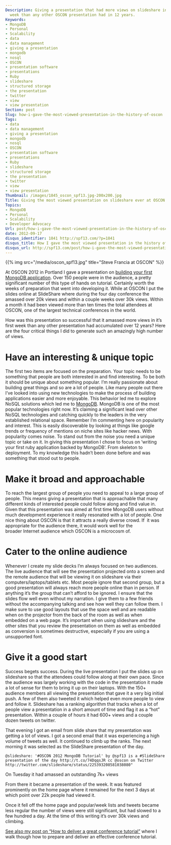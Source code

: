 ```yaml
---
Description: Giving a presentation that had more views on slideshare in it's first
  week than any other OSCON presentation had in 12 years.
Keywords:
- MongoDB
- Personal
- Scalability
- data
- data management
- giving a presentation
- mongodb
- nosql
- OSCON
- presentation software
- presentations
- Ruby
- slideshare
- structured storage
- the presentation
- twitter
- view
- view presentation
Section: post
Slug: how-i-gave-the-most-viewed-presentation-in-the-history-of-oscon
Tags:
- data
- data management
- giving a presentation
- mongodb
- nosql
- OSCON
- presentation software
- presentations
- Ruby
- slideshare
- structured storage
- the presentation
- twitter
- view
- view presentation
Thumbnail: /images/1845_oscon_spf13.jpg-200x200.jpg
Title: Giving the most viewed presentation on slideshare ever at OSCON
Topics:
- MongoDB
- Personal
- Scalability
- Developer Advocacy
Url: post/how-i-gave-the-most-viewed-presentation-in-the-history-of-oscon
date: 2012-09-17
disqus_identifier: 1841 http://spf13.com/?p=1841
disqus_title: How I gave the most viewed presentation in the history of OSCON
disqus_url: http://spf13.com/post/how-i-gave-the-most-viewed-presentation-in-the-history-of-oscon/
---
```


{{% img src="/media/oscon_spf13.jpg" title="Steve Francia at OSCON" %}}

At OSCON 2012 in Portland I gave a presentation on [building your first
MongoDB
application](http://spf13.com/presentation/building-your-first-mongodb-app-oscon-2012 "Building your first MongoDB app – OSCON 2012").
Over 150 people were in the audience, a pretty significant number of
this type of hands on tutorial. Certainly worth the weeks of preparation
that went into developing it. While at OSCON I put the slides online at
SlideShare where during the four day conference the amassed over 20k
views and within a couple weeks over 30k views. Within a month it had
been viewed more than ten times the total attendees at OSCON, one of the
largest technical conferences in the world.

How was this presentation so successful that it amassed more views in
it’s first week than any other presentation had accumulated over 12
years? Here are the four critical things I did to generate such an
amazingly high number of views.

Have an interesting & unique topic
==================================

The first two items are focused on the preparation. Your topic needs to
be something that people are both interested in and find interesting. To
be both it should be unique about something popular. I’m really
passionate about building great things and so are a lot of people. Like
many people out there I’ve looked into using new technologies to make
the process of building applications easier and more enjoyable. This
behavior led me to explore NoSQL solutions which led me to
[MongoDB](http://MongoDB.org). MongoDB is one of the most popular
technologies right now. It’s claiming a significant lead over other
NoSQL technologies and catching quickly to the leaders in the very
established relational space. Remember I’m commenting here on popularity
and interest. This is easily discoverable by looking at things like
google trends or frequency of mentions on niche sites like hacker news.
With popularity comes noise. To stand out from the noise you need a
unique topic or take on it. In giving this presentation I chose to focus
on ‘writing your first ruby application backed by MongoDB’. From
skeleton to deployment. To my knowledge this hadn’t been done before and
was something that stood out to people.

Make it broad and approachable
==============================

To reach the largest group of people you need to appeal to a large group
of people. This means giving a presentation that is approachable that
many different kinds of interested people could follow along and find
value in. Given that this presentation was aimed at first time MongoDB
users without much development experience it really resonated with a lot
of people. One nice thing about OSCON is that it attracts a really
diverse crowd. If  it was appropriate for the audience there, it would
work well for the broader Internet audience which OSCON is
a microcosm of.

Cater to the online audience
============================

Whenever I create my slide decks I’m always focused on two audiences.
The live audience that will see the presentation projected onto a screen
and the remote audience that will be viewing it on slideshare via their
computers/laptops/tablets etc. Most people ignore that second group, but
a good presentation will always reach more people online than in person.
If anything it’s the group that can’t afford to be ignored. I ensure
that the slides flow well even without my narration. I give them to a
few friends without the accompanying talking and see how well they can
follow them. I make sure to use good layouts that use the space well and
are readable when on the projector from the back of the room as well as
when embedded on a web page. It’s important when using slideshare and
the other sites that you review the presentation on them as well as
embedded as conversion is sometimes destructive, especially if you are
using a unsupported font.

Give it a good start
====================

Success begets success. During the live presentation I put the slides up
on slideshare so that the attendees could follow along at their own
pace. Since the audience was largely working with the code in the
presentation it made a lot of sense for them to bring it up on their
laptops. With the 150+ audience members all viewing the presentation
that gave it a very big initial push. A few of them also tweeted it
which helped even more people to view and follow it. Slideshare has a
ranking algorithm that tracks when a lot of people view a presentation
in a short amount of time and flag it as a “hot” presentation. Within a
couple of hours it had 600+ views and a couple dozen tweets on twitter.

That evening I got an email from slide share that my presentation was
getting a lot of views. I got a second email that it was experiencing a
high volume of tweets as well. It continued to climb up the ranks. The
next morning it was selected as the SlideShare presentation of the day.


    @slideshare: '#OSCON 2012 MongoDB Tutorial' by @spf13 is a #SlideShare presentation of the day http://t.co/74DqqsJR cc @oscon on Twitter http://twitter.com/slideshare/status/225393208581038080"

On Tuesday it had amassed an outstanding 7k+ views

From there it became a presentation of the week. It was featured
prominently on the home page where it remained for the next 3 days at
which point over 22k people had viewed it.

Once it fell off the home page and popular/week lists and tweets became
less regular the number of views were still significant, but had slowed
to a few hundred a day. At the time of this writing it’s over 30k views
and climbing.

[See also my post on “How to deliver a great conference
tutorial”](http://spf13.com/post/how-to-deliver-great-conference-tutorials/ "How to deliver a great conference tutorial") where
I walk though how to prepare and deliver an effective conference
tutorial.

